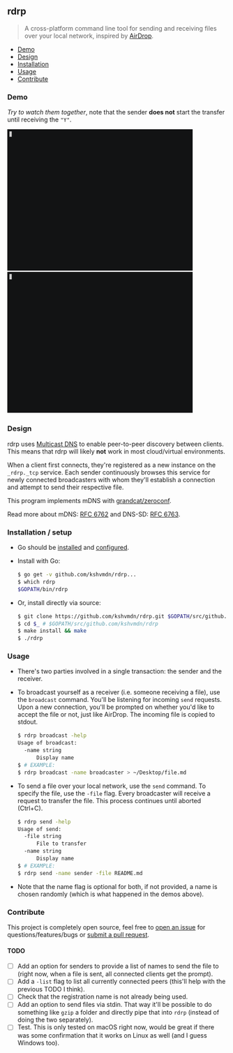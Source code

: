 ## rdrp

> A cross-platform command line tool for sending and receiving files over your local network, inspired by [AirDrop](https://support.apple.com/en-ca/HT204144).

- [Demo](#demo)
- [Design](#design)
- [Installation](#installation-setup)
- [Usage](#usage)
- [Contribute](#contribute)

### Demo

_Try to watch them together_, note that the sender **does not** start the transfer until receiving the `"Y"`.

<a href="https://asciinema.org/a/119481"><img src="./.github/broadcaster.gif" width="425"></a> <a href="https://asciinema.org/a/119480"><img src="./.github/sender.gif" width="425"></a>

### Design

rdrp uses [Multicast DNS](https://en.wikipedia.org/wiki/Multicast_DNS) to enable peer-to-peer discovery between clients. This means that rdrp will likely **not** work in most cloud/virtual environments.

When a client first connects, they're registered as a new instance on the `_rdrp._tcp` service. Each sender continuously browses this service for newly connected broadcasters with whom they'll establish a connection and attempt to send their respective file.

This program implements mDNS with [grandcat/zeroconf](https://github.com/grandcat/zeroconf).

Read more about mDNS: [RFC 6762](https://tools.ietf.org/html/rfc6762) and DNS-SD: [RFC 6763](https://tools.ietf.org/html/rfc6763). 

### Installation / setup
  
  - Go should be [installed](https://golang.org/doc/install) and [configured](https://golang.org/doc/install#testing).

  - Install with Go:

    ```sh
    $ go get -v github.com/kshvmdn/rdrp...
    $ which rdrp
    $GOPATH/bin/rdrp
    ```

  - Or, install directly via source:

    ```sh
    $ git clone https://github.com/kshvmdn/rdrp.git $GOPATH/src/github.com/kshvmdn/rdrp
    $ cd $_ # $GOPATH/src/github.com/kshvmdn/rdrp
    $ make install && make
    $ ./rdrp
    ```

### Usage

  - There's two parties involved in a single transaction: the sender and the receiver.

  - To broadcast yourself as a receiver (i.e. someone receiving a file), use the `broadcast` command. You'll be listening for incoming `send` requests. Upon a new connection, you'll be prompted on whether you'd like to accept the file or not, just like AirDrop. The incoming file is copied to stdout.

    ```sh
    $ rdrp broadcast -help
    Usage of broadcast:
      -name string
          Display name
    $ # EXAMPLE:
    $ rdrp broadcast -name broadcaster > ~/Desktop/file.md
    ```

  - To send a file over your local network, use the `send` command. To specify the file, use the `-file` flag. Every broadcaster will receive a request to transfer the file. This process continues until aborted (Ctrl+C).

    ```sh
    $ rdrp send -help
    Usage of send:
      -file string
          File to transfer
      -name string
          Display name
    $ # EXAMPLE:
    $ rdrp send -name sender -file README.md
    ```

  - Note that the name flag is optional for both, if not provided, a name is chosen randomly (which is what happened in the demos above).

### Contribute

This project is completely open source, feel free to [open an issue](https://github.com/kshvmdn/rdrp/issues) for questions/features/bugs or [submit a pull request](https://github.com/kshvmdn/rdrp/pulls).

#### TODO

- [ ] Add an option for senders to provide a list of names to send the file to (right now, when a file is sent, all connected clients get the prompt).
- [ ] Add a `-list` flag to list all currently connected peers (this'll help with the previous TODO I think).
- [ ] Check that the registration name is not already being used.
- [ ] Add an option to send files via stdin. That way it'll be possible to do something like `gzip` a folder and directly pipe that into `rdrp` (instead of doing the two separately).
- [ ] Test. This is only tested on macOS right now, would be great if there was some confirmation that it works on Linux as well (and I guess Windows too).
